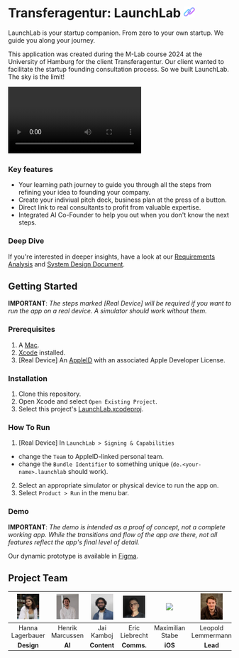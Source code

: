 <!-- TODO: host own webpage version -->

# Transferagentur: LaunchLab [<img src="media/link.png" width=25 />](https://eric-liebrecht.github.io/launchlab/)

LaunchLab is your startup companion. From zero to your own startup. We guide you along your journey.

This application was created during the M-Lab course 2024 at the University of Hamburg for the client Transferagentur. Our client wanted to facilitate the startup founding consultation process. So we built LaunchLab. The sky is the limit!

![[Trailer](media/trailer.mp4)](media/trailer.mp4)

### Key features
- Your learning path journey to guide you through all the steps from refining your idea to founding your company.
- Create your indiviual pitch deck, business plan at the press of a button.
- Direct link to real consultants to profit from valuable expertise.
- Integrated AI Co-Founder to help you out when you don't know the next steps.

### Deep Dive

If you're interested in deeper insights, have a look at our [Requirements Analysis](media/RAD.pdf) and [System Design Document](media/SDD.pdf).

## Getting Started

__IMPORTANT__: _The steps marked [Real Device] will be required if you want to run the app on a real device. A simulator should work without them._

### Prerequisites

1. A [Mac](https://www.apple.com/mac/).
2. [Xcode](https://developer.apple.com/xcode/) installed.
3. [Real Device] An [AppleID](https://account.apple.com) with an associated Apple Developer License.

### Installation

1. Clone this repository.
2. Open Xcode and select `Open Existing Project`.
3. Select this project's [LaunchLab.xcodeproj](Launchlab.xcodeproj).

### How To Run

1. [Real Device] In `LaunchLab > Signing & Capabilities`
  - change the `Team` to AppleID-linked personal team.
  - change the `Bundle Identifier` to something unique (`de.<your-name>.launchlab` should work).
2. Select an appropriate simulator or physical device to run the app on.
3. Select `Product > Run` in the menu bar.

### Demo

__IMPORTANT__: _The demo is intended as a proof of concept, not a complete working app. While the transitions and flow of the app are there, not all features reflect the app's final level of detail._

Our dynamic prototype is available in [Figma](https://www.figma.com/proto/MECpKOYJoJrZaTg00w5DQ9/Hanna?page-id=0%3A1&node-id=105-1623&p=f&viewport=547%2C592%2C0.04&t=uieIVfoOzrLT9jbn-1&scaling=scale-down&content-scaling=fixed&starting-point-node-id=105%3A1623).

## Project Team

| <img src="media/team/hanna.jpg" width=50 /> | <img src="media/team/henrik.jpg" width=50 /> | <img src="media/team/jai.jpg" width=50 /> | <img src="media/team/eric.jpg" width=50 /> | <img src="media/team/maxi.jpg" width=50 /> | <img src="media/team/leo.jpg" width=50 /> |
| :---: | :---: | :---: | :---: | :---: | :---: |
| Hanna Lagerbauer | Henrik Marcussen | Jai Kamboj | Eric Liebrecht | Maximilian Stabe | Leopold Lemmermann |
| __Design__ | __AI__ | __Content__ | __Comms.__ | __iOS__ | __Lead__ |
